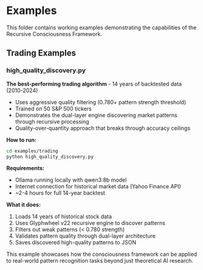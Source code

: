 # Examples

This folder contains working examples demonstrating the capabilities of the Recursive Consciousness Framework.

## Trading Examples

### high_quality_discovery.py
**The best-performing trading algorithm** - 14 years of backtested data (2010-2024)

- Uses aggressive quality filtering (0.780+ pattern strength threshold)
- Trained on 50 S&P 500 tickers
- Demonstrates the dual-layer engine discovering market patterns through recursive processing
- Quality-over-quantity approach that breaks through accuracy ceilings

**How to run:**
```bash
cd examples/trading
python high_quality_discovery.py
```

**Requirements:**
- Ollama running locally with qwen3:8b model
- Internet connection for historical market data (Yahoo Finance API)
- ~2-4 hours for full 14-year backtest

**What it does:**
1. Loads 14 years of historical stock data
2. Uses Glyphwheel v22 recursive engine to discover patterns
3. Filters out weak patterns (< 0.780 strength)
4. Validates pattern quality through dual-layer architecture
5. Saves discovered high-quality patterns to JSON

This example showcases how the consciousness framework can be applied to real-world pattern recognition tasks beyond just theoretical AI research.
